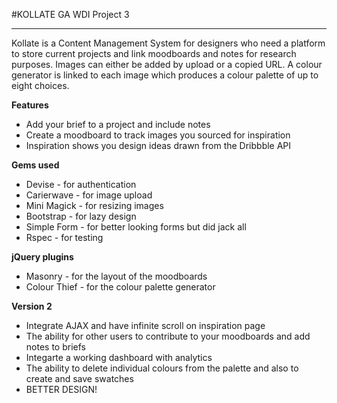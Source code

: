 #KOLLATE
GA WDI Project 3

*******************************

Kollate is a Content Management System for designers who need a platform to store current projects and link moodboards and notes for research purposes. Images can either be added by upload or a copied URL. A colour generator is linked to each image which produces a colour palette of up to eight choices.

**Features**
* Add your brief to a project and include notes
* Create a moodboard to track images you sourced for inspiration
* Inspiration shows you design ideas drawn from the Dribbble API

**Gems used**
* Devise - for authentication
* Carierwave - for image upload
* Mini Magick - for resizing images
* Bootstrap - for lazy design
* Simple Form - for better looking forms but did jack all
* Rspec - for testing

**jQuery plugins**
* Masonry - for the layout of the moodboards
* Colour Thief - for the colour palette generator

**Version 2**
* Integrate AJAX and have infinite scroll on inspiration page
* The ability for other users to contribute to your moodboards and add notes to briefs
* Integarte a working dashboard with analytics
* The ability to delete individual colours from the palette and also to create and save swatches
* BETTER DESIGN!